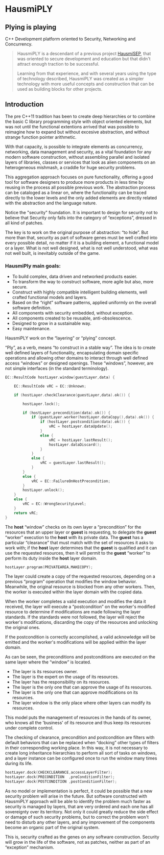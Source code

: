 # HausmiPLY
## Plying is playing

C++ Development platform oriented to Security, Networking and Concurrency.

>  HausmiPLY is a descendant of a previous project <a href='https://sourceforge.net/projects/hausmisep/'>HausmiSEP</a>,
>  that was oriented to secure development and education but that didn't attract enough traction to be successful.
>
>  Learning from that experience, and with several years using the type of technology described, HausmiPLY was 
>  created as a simpler technology with more useful concepts and construction that can be used as building 
>  blocks for other projects.

## Introduction

The pre C++11 tradition has been to create deep hierarchies or to combine the basic C library programming style with object oriented elements, but was not until the functional extentions arrived that was possible to reimagine how to expand but without excesive abstraction, and without strange function pointer arithmetic.

With that capacity, is possible to integrate elements as concurrency, networking, data management and security, as a vital foundation for any modern software construction, without assembling parallel and isolated layers of libraries, classes or services that look as alien components on an heterogeneous mishmash, a craddle for huge security problems.

This aggregation approach focuses on pure functionality, offering a good tool for software designers to produce more products in less time by reusing in the process all possible previous work.  The abstraction process can be cataloged as a linear on, where the functionality can be traced directly to the lower levels and the only added elements are directly related with the abstraction and the language nature.

Notice the "security" foundation.  It is important to design for security not to believe that Security only falls into the category of  “exceptions”, dressed in all kind of patches.

The key is to work on the original purpose of abstraction: “to hide”.  But more than that,  security as part of software genes must be well crafted into every possible detail, no matter if it is a building element, a functional model or a layer.  What is not well designed, what is not well understood, what was not well built, is inevitably outside of the game.


### HausmiPly main goals:

* To build complex, data driven and networked products easier.
* To transform the way to construct software, more agile but also, more secure.
* Construct with highly compatible intelligent building elements, well crafted functional models and layers.
* Based on the “right” software patterns, applied uniformly on the overall software definition.
* All components with security embedded, without exception.
* All components created to be reusable, anti-obsolescence.
* Designed to grow in a sustainable way.
* Easy maintenance.

HausmiPLY work on the “layering” or “plying” concept. 

“Ply”, as a verb, means “to construct in a stable way”.  The idea is to create well defined layers of functionality, encapsulating domain specific operations and allowing other domains to interact through well defined access “windows” or designed openings.  These “windows”, however, are not simple interfaces (in the standard terminology).

```c++
EC::ResultCode hostLayer.window(guestLayer,data) {

    EC::ResultCode vRC = EC::Unknown;

    if (hostLayer.checkClearance(guestLayer,data).ok()) {

        hostLayer.lock();

        if (hostLayer.precondition(data).ok()) {
            if (guestLayer.worker(hostLayer.dataCopy(),data).ok()) {
                if (hostLayer.postcondition(data).ok()) {
                    vRC = hostLayer.dataUpdate();
                }
                else {
                    vRC = hostLayer.lastResult();
                    hostLayer.dataDiscard();
                }
            }
            else {
                vRC = guestLayer.lastResult();
            }
        }
        else {
            vRC = EC::FailureOnHostPrecondition;
        }
        hostLayer.unlock();
    }
    else {
        vRC = EC::WrongSecurityLevel;
    }
    return vRC;
}
```

The **host** “window” checks  on its own layer a “precondition” for the resources that an upper layer or **guest** is requesting, to delegate the **guest** “worker” execution to the **host** with its private data.  The **guest** has a particular “clearance” that must match with the set of resources it asks to work with; if the **host** layer determines that the **guest** is qualified and it can use the requested resources, then it will permit to the **guest** “worker” to perform its duty inside the **host** layer domain.

```c++
hostLayer.program(PRIVATEAREA,MAKECOPY);
```

The layer could create a copy of the requested resources, depending on a previous “program” operation that modifies the window behavior.  Meanwhile, the original resource is blocked from any other workers.  Then, the worker is executed within the layer domain with the copied data.

When the worker completes a valid execution and modifies the data it received, the layer will execute a “postcondition” on the worker's modified resource to determine if modifications are made following the layer standards.  If the standards were not followed, the layer will reject the worker's modifications, discarding the copy of the resources and unlocking the original ones.

If the postcondition is correctly accomplished, a valid acknowledge will be emitted and the worker's modifications will be applied within the layer domain.

As can be seen, the preconditions and postconditions are executed on the same layer where the “window” is located. 

* The layer is its resources owner.
* The layer is the expert on the usage of its resources.
* The layer has the responsibility on its resources.
* The layer is the only one that can approve the usage of its resources.
* The layer is the only one that can approve modifications on its resources.
* The layer window is the only place where other layers can modify its resources.

This model puts the management of resources in the hands of its owner, who knows all the 'business' of its resource and thus keep its resources under complete control.

The checking of clearance, precondition and postcondition are filters with default behaviors that can be replaced when “docking” other types of filters in their corresponding working place.  In this way, it is not necessary to create long inheritance hierarchies to perform all sort of tasks on windows, and a layer instance can be configured once to run the window many times during its life.

```c++
hostLayer.dock(CHECKCLEARANCE,accessLayerFilter);
hostLayer.dock(PRECONDITION  ,preConditionFilter);
hostLayer.dock(POSTCONDITION ,postConditionFilter);
```

As no model or implementation is perfect, it could be possible that a new security problem will arise in the future.  But software constructed with HausmiPLY approach will be able to identify the problem much faster as security is managed by layers, that are very ordered and each one has all sovereignty over its territory.  Not only it could greatly reduce the side effect or damage of such security problems, but to correct the problem won't need to disturb any other layers, and any improvement of the components become an organic part of the original system. 

This is, security crafted as the genes on any software construction.  Security will grow in the life of the software, not as patches, neither as part of an “exception” mechanism.
